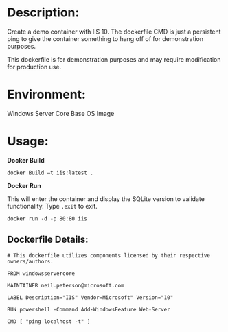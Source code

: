 # Description:

Create a demo container with IIS 10. The dockerfile CMD is just a persistent ping to give the container something to hang off of for demonstration purposes.

This dockerfile is for demonstration purposes and may require modification for production use. 

# Environment:

Windows Server Core Base OS Image

# Usage:

**Docker Build**

```
docker Build –t iis:latest .
```

**Docker Run** 

This will enter the container and display the SQLite version to validate functionality. Type `.exit` to exit.

```
docker run -d -p 80:80 iis
```

## Dockerfile Details:
```
# This dockerfile utilizes components licensed by their respective owners/authors.

FROM windowsservercore

MAINTAINER neil.peterson@microsoft.com

LABEL Description="IIS" Vendor=Microsoft" Version="10"

RUN powershell -Command Add-WindowsFeature Web-Server

CMD [ "ping localhost -t" ]
```


